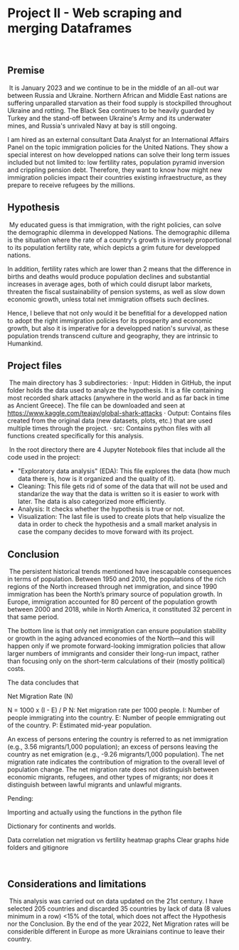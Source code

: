 # Project II - Web scraping and merging Dataframes
​
## Premise
​
It is January 2023 and we continue to be in the middle of an all-out war between Russia and Ukraine. Northern African and Middle East nations are suffering unparalled starvation as their food supply is stockpilled throughout Ukraine and rotting. The Black Sea continues to be heavily guarded by Turkey and the stand-off between Ukraine's Army and its underwater mines, and Russia's unrivaled Navy at bay is still ongoing.

I am hired as an external consultant Data Analyst for an International Affairs Panel on the topic immigration policies for the United Nations. They show a special interest on how developped nations can solve their long term issues included but not limited to: low fertility rates, population pyramid inversion and crippling pension debt. Therefore, they want to know how might new immigration policies impact their countries existing infraestructure, as they prepare to receive refugees by the millions.
​
## Hypothesis
​
My educated guess is that immigration, with the right policies, can solve the demographic dilemma in developped Nations.
The demographic dillema is the situation where the rate of a country's growth is inversely proportional to its population fertility rate, which depicts a grim future for developped nations.

In addition, fertility rates which are lower than 2 means that the difference in births and deaths would produce population declines and substantial increases in average ages, both of which could disrupt labor markets, threaten the fiscal sustainability of pension systems, as well as slow down economic growth, unless total net immigration offsets such declines.

Hence, I believe that not only would it be benefitial for a developped nation to adopt the right immigration policies for its prosperity and economic growth, but also it is imperative for a developped nation's survival, as these population trends transcend culture and geography, they are intrinsic to Humankind.
​
## Project files
​
The main directory has 3 subdirectories:
· Input: Hidden in GitHub, the input folder holds the data used to analyze the hypothesis. It is a file containing most recorded shark attacks (anywhere in the world and as far back in time as Ancient Greece). The file can be downloaded and seen at https://www.kaggle.com/teajay/global-shark-attacks
· Output: Contains files created from the original data (new datasets, plots, etc.) that are used multiple times through the project.
· src: Contains python files with all functions created specifically for this analysis.

​
In the root directory there are 4 Jupyter Notebook files that include all the code used in the project:
* "Exploratory data analysis" (EDA): This file explores the data (how much data there is, how is it organized and the quality of it).
* Cleaning: This file gets rid of some of the data that will not be used and standarize the way that the data is written so it is easier to work with later. The data is also categorized more efficiently.
* Analysis: It checks whether the hypothesis is true or not.
* Visualization: The last file is used to create plots that help visualize the data in order to check the hypothesis and a small market analysis in case the company decides to move forward with its project.
​
## Conclusion
​
The persistent historical trends mentioned have inescapable consequences in terms of population. Between 1950 and 2010, the populations of the rich regions of the North increased through net immigration, and since 1990 immigration has been the North’s primary source of population growth. In Europe, immigration accounted for 80 percent of the population growth between 2000 and 2018, while in North America, it constituted 32 percent in that same period.

The bottom line is that only net immigration can ensure population stability or growth in the aging advanced economies of the North—and this will happen only if we promote forward-looking immigration policies that allow larger numbers of immigrants and consider their long-run impact, rather than focusing only on the short-term calculations of their (mostly political) costs.





The data concludes that 

Net Migration Rate (N)

N = 1000 x (I - E) / P
N: Net migration rate per 1000 people.
I: Number of people immigrating into the country.
E: Number of people emmigrating out of the country.
P: Estimated mid-year population.

An excess of persons entering the country is referred to as net immigration (e.g., 3.56 migrants/1,000 population); an excess of persons leaving the country as net emigration (e.g., -9.26 migrants/1,000 population). The net migration rate indicates the contribution of migration to the overall level of population change. The net migration rate does not distinguish between economic migrants, refugees, and other types of migrants; nor does it distinguish between lawful migrants and unlawful migrants.

Pending:

Importing and actually using the functions in the python file

Dictionary for continents and worlds.

Data correlation
net migration vs fertility
heatmap
graphs
Clear graphs
hide folders and gitignore

​
## Considerations and limitations
​
This analysis was carried out on data updated on the 21st century. I have selected 205 countries and discarded 35 countries by lack of data (8 values minimum in a row) <15% of the total, which does not affect the Hypothesis nor the Conclusion. By the end of the year 2022, Net Migration rates will be considerible different in Europe as more Ukrainians continue to leave their country.
